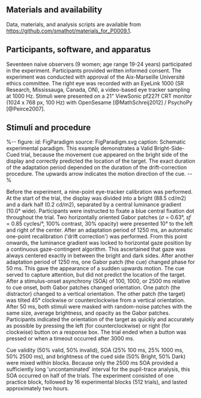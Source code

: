 ## Materials and availability

Data, materials, and analysis scripts are available from <https://github.com/smathot/materials_for_P0009.1>.

## Participants, software, and apparatus

Seventeen naive observers (9 women; age range 19-24 years) participated in the experiment. Participants provided written informed consent. The experiment was conducted with approval of the Aix-Marseille Université ethics committee. The right eye was recorded with an EyeLink 1000 (SR Research, Mississauga, Canada, ON), a video-based eye tracker sampling at 1000 Hz. Stimuli were presented on a 21" ViewSonic pf227f CRT monitor (1024 x 768 px, 100 Hz) with OpenSesame [@MathSchreij2012] / PsychoPy [@Peirce2007].

## Stimuli and procedure

%--
figure:
 id: FigParadigm
 source: FigParadigm.svg
 caption: Schematic experimental paradigm. This example demonstrates a Valid Bright-Side-Cued trial, because the movement cue appeared on the bright side of the display and correctly predicted the location of the target. The exact duration of the adaptation period depended on the duration of the drift-correction procedure. The upwards arrow indicates the motion direction of the cue.
--%

Before the experiment, a nine-point eye-tracker calibration was performed. At the start of the trial, the display was divided into a bright (88.5 cd/m2) and a dark half (0.2 cd/m2), separated by a central luminance gradient (10.0° wide). Participants were instructed to fixate a blue central fixation dot throughout the trial. Two horizontally oriented Gabor patches (*σ* = 0.63°, *sf* = 0.85 cycles/°, 100% contrast, 30% opacity) were presented 10° to the left and right of the center. After an adaptation period of 1250 ms, an automatic one-point recalibration ('drift correction') was performed. From this point onwards, the luminance gradient was locked to horizontal gaze position by a continuous gaze-contingent algorithm. This ascertained that gaze was always centered exactly in between the bright and dark sides. After another adaptation period of 1250 ms, one Gabor patch (the cue) changed phase for 50 ms. This gave the appearance of a sudden upwards motion. The cue served to capture attention, but did not predict the location of the target. After a stimulus-onset asynchrony (SOA) of 100, 1000, or 2500 ms relative to cue onset, both Gabor patches changed orientation. One patch (the distractor) changed to a vertical orientation. The other patch (the target) was tilted 45° clockwise or counterclockwise from a vertical orientation. After 50 ms, both stimuli were masked with random-noise patches with the same size, average brightness, and opacity as the Gabor patches. Participants indicated the orientation of the target as quickly and accurately as possible by pressing the left (for counterclockwise) or right (for clockwise) button on a response box. The trial ended when a button was pressed or when a timeout occurred after 3000 ms.

Cue validity (50% valid, 50% invalid), SOA (25% 100 ms, 25% 1000 ms, 50% 2500 ms), and brightness of the cued side (50% Bright, 50% Dark) were mixed within blocks. Because only the 2500 ms SOA provided a sufficiently long 'uncontaminated' interval for the pupil-trace analysis, this SOA occurred on half of the trials. The experiment consisted of one practice block, followed by 16 experimental blocks (512 trials), and lasted approximately two hours.
